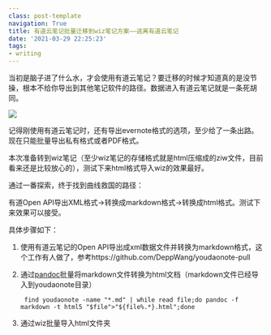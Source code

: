 ```yaml
---
class: post-template
navigation: True
title: 有道云笔记批量迁移到wiz笔记方案——逃离有道云笔记
date: '2021-03-29 22:25:23'
tags:
- writing
---
```




当初是脑子进了什么水，才会使用有道云笔记？要迁移的时候才知道真的是没节操，根本不给你导出到其他笔记软件的路径。数据进入有道云笔记就是一条死胡同。

![](https://cdn.imshuai.com/images/2021/03/conerting-of-notes.png)

<!--more-->

记得刚使用有道云笔记时，还有导出evernote格式的选项，至少给了一条出路。现在只能批量导出私有格式或者PDF格式。



本次准备转到wiz笔记（至少wiz笔记的存储格式就是html压缩成的ziw文件，目前看来还是比较放心的），测试下来html格式导入wiz的效果最好。



通过一番探索，终于找到曲线救国的路径：

有道Open API导出XML格式->转换成markdown格式->转换成html格式。测试下来效果可以接受。



具体步骤如下：

1. 使用有道云笔记的Open API导出成xml数据文件并转换为markdown格式，这个工作有人做了，参考https://github.com/DeppWang/youdaonote-pull

2. 通过[pandoc](https://pandoc.org/)批量将markdown文件转换为html文档（markdown文件已经导入到youdaonote目录）

   ```shell
    find youdaonote -name "*.md" | while read file;do pandoc -f markdown -t html5 "$file">"${file%.*}.html";done
   ```

   

3. 通过wiz批量导入html文件夹



